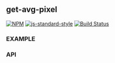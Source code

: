 get-avg-pixel
----------------

[![NPM](https://nodei.co/npm/get-avg-pixel.png)](https://nodei.co/npm/get-avg-pixel/) [![js-standard-style](https://img.shields.io/badge/code%20style-standard-brightgreen.svg?style=flat)](https://github.com/feross/standard) [![Build Status](https://secure.travis-ci.org/YR_TRAVIS_USER_NAME/get-avg-pixel.png)](http://travis-ci.org/YR_TRAVIS_USER_NAME/get-avg-pixel)


### EXAMPLE

### API